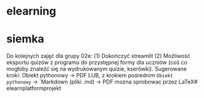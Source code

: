 # elearning
# siemka
Do kolejnych zajęć dla grupy 02e:
(1) Dokończyć streamlit
(2) Możliwość eksportu quizów z programu do przystępnej formy dla uczniów (coś co mogłoby znaleźć się na wydrukowanym quizie, kserówki). 
Sugerowane kroki: Obiekt pythonowy  -> PDF
LUB, z krokiem pośrednim
`Obiekt pythonowy`  -> `Markdown (pliki .md) -> PDF
mozna sprobowac przez LaTeX#   e l e a r n p l a t f o r m p r o j e k t  
 